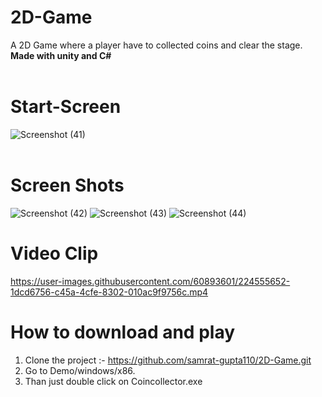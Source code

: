 # 2D-Game 
<i class="fa-solid fa-alien-8bit"></i>
A 2D Game where a player have to collected coins and clear the stage. <strong>Made with unity and C#</strong>
<br><br>
# Start-Screen
![Screenshot (41)](https://user-images.githubusercontent.com/60893601/224553669-925f13b3-0f16-456c-a81f-0f4da133c423.png)
<br><br>
# Screen Shots

![Screenshot (42)](https://user-images.githubusercontent.com/60893601/224553863-d5306d20-ac10-4c7a-84a2-718f31d671a7.png)
![Screenshot (43)](https://user-images.githubusercontent.com/60893601/224553869-757ae504-8645-4794-a3fd-55ee36dee0a8.png)
![Screenshot (44)](https://user-images.githubusercontent.com/60893601/224553870-a9ef8edc-aed7-4e62-a5fe-dbd877326286.png)

# Video Clip


https://user-images.githubusercontent.com/60893601/224555652-1dcd6756-c45a-4cfe-8302-010ac9f9756c.mp4

# How to download and play
1. Clone the project :- https://github.com/samrat-gupta110/2D-Game.git
2. Go to Demo/windows/x86.
3. Than just double click on Coincollector.exe

